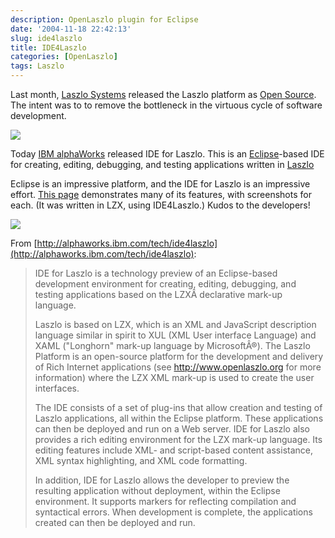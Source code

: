 ```yaml
---
description: OpenLaszlo plugin for Eclipse
date: '2004-11-18 22:42:13'
slug: ide4laszlo
title: IDE4Laszlo
categories: [OpenLaszlo]
tags: Laszlo
---
```


Last month, [Laszlo Systems](http://laszlosystems.com) released the Laszlo platform as [Open Source](http://openlaszlo.org).  The intent was to to remove the bottleneck in the virtuous cycle of software development.

![](http://images.osteele.com/2004/open-and-shut.png)

Today [IBM alphaWorks](http://alphaworks.ibm.com/tech/ide4laszlo) released IDE for Laszlo.  This is an [Eclipse](http://www.eclipse.org/)-based IDE for creating, editing, debugging, and testing applications written in [Laszlo](http://openlaszlo.org.)

Eclipse is an impressive platform, and the IDE for Laszlo is an impressive effort.  [This page](http://dl.alphaworks.ibm.com/technologies/rcb/demo.html) demonstrates many of its features, with screenshots for each.  (It was written in LZX, using IDE4Laszlo.)  Kudos to the developers!

[![](http://images.osteele.com/2004/eclipse-demo-medium.jpg)](http://images.osteele.com/2004/eclipse-demo.jpg)

From [http://alphaworks.ibm.com/tech/ide4laszlo](http://alphaworks.ibm.com/tech/ide4laszlo):

> IDE for Laszlo is a technology preview of an Eclipse-based development environment for creating, editing, debugging, and testing applications based on the LZXÂ declarative mark-up language.
>
> Laszlo is based on LZX, which is an XML and JavaScript description language similar in spirit to XUL (XML User interface Language) and XAML ("Longhorn" mark-up language by MicrosoftÂ®). The Laszlo Platform is an open-source platform for the development and delivery of Rich Internet applications (see <http://www.openlaszlo.org> for more information) where the LZX XML mark-up is used to create the user interfaces.
>
> The IDE consists of a set of plug-ins that allow creation and testing of Laszlo applications, all within the Eclipse platform. These applications can then be deployed and run on a Web server. IDE for Laszlo also provides a rich editing environment for the LZX mark-up language. Its editing features include XML- and script-based content assistance, XML syntax highlighting, and XML code formatting.
>
> In addition, IDE for Laszlo allows the developer to preview the resulting application without deployment, within the Eclipse environment. It supports markers for reflecting compilation and syntactical errors. When development is complete, the applications created can then be deployed and run.
